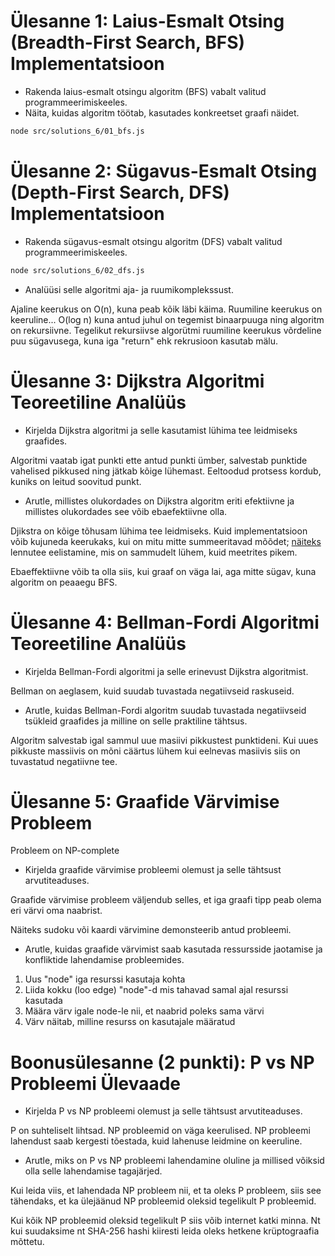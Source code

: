 # Ülesanne 1: Laius-Esmalt Otsing (Breadth-First Search, BFS) Implementatsioon

- Rakenda laius-esmalt otsingu algoritm (BFS) vabalt valitud
  programmeerimiskeeles.
- Näita, kuidas algoritm töötab, kasutades konkreetset graafi näidet.

```sh
node src/solutions_6/01_bfs.js
```

# Ülesanne 2: Sügavus-Esmalt Otsing (Depth-First Search, DFS) Implementatsioon

- Rakenda sügavus-esmalt otsingu algoritm (DFS) vabalt valitud programmeerimiskeeles.

```sh
node src/solutions_6/02_dfs.js
```

- Analüüsi selle algoritmi aja- ja ruumikomplekssust.

Ajaline keerukus on O(n), kuna peab kõik läbi käima. Ruumiline keerukus on keeruline... O(log n) kuna antud juhul on tegemist binaarpuuga ning algoritm on rekursiivne. Tegelikut rekursiivse algorütmi ruumiline keerukus võrdeline puu sügavusega, kuna iga "return" ehk rekrusioon kasutab mälu.

# Ülesanne 3: Dijkstra Algoritmi Teoreetiline Analüüs

- Kirjelda Dijkstra algoritmi ja selle kasutamist lühima tee leidmiseks graafides.

Algoritmi vaatab igat punkti ette antud punkti ümber, salvestab punktide vahelised pikkused ning jätkab kõige lühemast. Eeltoodud protsess kordub, kuniks on leitud soovitud punkt.

- Arutle, millistes olukordades on Dijkstra algoritm eriti efektiivne ja millistes olukordades see võib ebaefektiivne olla.

Djikstra on kõige tõhusam lühima tee leidmiseks. Kuid implementatsioon võib kujuneda keerukaks, kui on mitu mitte summeeritavad mõõdet; [näiteks](https://github.com/schulmacher/airoutes/blob/master/src/actions/findShortestRoute.ts#L40-L50) lennutee eelistamine, mis on sammudelt lühem, kuid meetrites pikem.

Ebaeffektiivne võib ta olla siis, kui graaf on väga lai, aga mitte sügav, kuna algoritm on peaaegu BFS.

# Ülesanne 4: Bellman-Fordi Algoritmi Teoreetiline Analüüs

- Kirjelda Bellman-Fordi algoritmi ja selle erinevust Dijkstra algoritmist.

Bellman on aeglasem, kuid suudab tuvastada negatiivseid raskuseid.

- Arutle, kuidas Bellman-Fordi algoritm suudab tuvastada negatiivseid tsükleid graafides ja milline on selle praktiline tähtsus.

Algoritm salvestab igal sammul uue masiivi pikkustest punktideni. Kui uues pikkuste massiivis on mõni cäärtus lühem kui eelnevas masiivis siis on tuvastatud negatiivne tee.

# Ülesanne 5: Graafide Värvimise Probleem

Probleem on NP-complete

- Kirjelda graafide värvimise probleemi olemust ja selle tähtsust
  arvutiteaduses.

Graafide värvimise probleem väljendub selles, et iga graafi tipp peab olema eri värvi oma naabrist.

Näiteks sudoku või kaardi värvimine demonsteerib antud probleemi.

- Arutle, kuidas graafide värvimist saab kasutada ressursside jaotamise ja
  konfliktide lahendamise probleemides.

1. Uus "node" iga resurssi kasutaja kohta
2. Liida kokku (loo edge) "node"-d mis tahavad samal ajal resurssi kasutada
3. Määra värv igale node-le nii, et naabrid poleks sama värvi
4. Värv näitab, milline resurss on kasutajale määratud

# Boonusülesanne (2 punkti): P vs NP Probleemi Ülevaade

- Kirjelda P vs NP probleemi olemust ja selle tähtsust arvutiteaduses.

P on suhteliselt lihtsad. NP probleemid on väga keerulised. NP probleemi lahendust saab kergesti tõestada, kuid lahenuse leidmine on keeruline.

- Arutle, miks on P vs NP probleemi lahendamine oluline ja millised võiksid olla selle lahendamise tagajärjed.

Kui leida viis, et lahendada NP probleem nii, et ta oleks P probleem, siis see tähendaks, et ka ülejäänud NP probleemid oleksid tegelikult P probleemid.

Kui kõik NP probleemid oleksid tegelikult P siis võib internet katki minna. Nt kui suudaksime nt SHA-256 hashi kiiresti leida oleks hetkene krüptograafia mõttetu.
